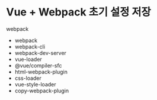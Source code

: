 # Vue + Webpack 초기 설정 저장

webpack
- webpack
- webpack-cli
- webpack-dev-server
- vue-loader
- @vue/compiler-sfc
- html-webpack-plugin
- css-loader
- vue-style-loader
- copy-webpack-plugin
